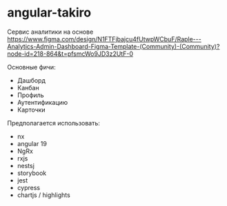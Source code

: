 # angular-takiro

Сервис аналитики на основе https://www.figma.com/design/N1FTFjbajcu4fUtwpWCbuF/Raple---Analytics-Admin-Dashboard-Figma-Template-(Community)-(Community)?node-id=218-864&t=pfsmcWo9JD3z2UtF-0

Основные фичи:
* Дашборд
* Канбан
* Профиль
* Аутентификацию
* Карточки

Предполагается использовать:
* nx
* angular 19
* NgRx
* rxjs
* nestsj
* storybook
* jest
* cypress
* chartjs / highlights